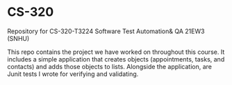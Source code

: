 # CS-320
Repository for CS-320-T3224 Software Test Automation&amp; QA 21EW3 (SNHU)

This repo contains the project we have worked on throughout this course. It includes a simple application that creates objects (appointments, tasks, and contacts) and adds those objects to lists. Alongside the application, are Junit tests I wrote for verifying and validating. 
